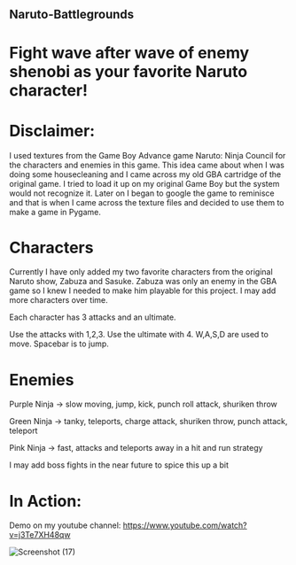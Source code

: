 ## Naruto-Battlegrounds
# Fight wave after wave of enemy shenobi as your favorite Naruto character!

# Disclaimer:
I used textures from the Game Boy Advance game Naruto: Ninja Council for the characters and enemies in this game. This idea came about when I was doing some housecleaning and I came across my old GBA cartridge of the original game. I tried to load it up on my original Game Boy but the system would not recognize it. Later on I began to google the game to reminisce and that is when I came across the texture files and decided to use them to make a game in Pygame.

# Characters
Currently I have only added my two favorite characters from the original Naruto show, Zabuza and Sasuke. Zabuza was only an enemy in the GBA game so I knew I needed to make him playable for this project. I may add more characters over time.

Each character has 3 attacks and an ultimate.

Use the attacks with 1,2,3. Use the ultimate with 4.
W,A,S,D are used to move. Spacebar is to jump.

# Enemies
Purple Ninja -> slow moving, jump, kick, punch roll attack, shuriken throw

Green Ninja -> tanky, teleports, charge attack, shuriken throw, punch attack, teleport

Pink Ninja -> fast, attacks and teleports away in a hit and run strategy

I may add boss fights in the near future to spice this up a bit

# In Action:
Demo on my youtube channel: https://www.youtube.com/watch?v=j3Te7XH48qw

![Screenshot (17)](https://user-images.githubusercontent.com/82488869/160042460-d030c292-8173-4c04-ab1a-b18073873a16.png)

